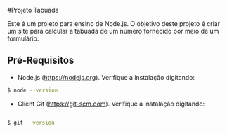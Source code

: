 #Projeto Tabuada

Este é um projeto para ensino de Node.js. O objetivo
deste projeto é criar um site para calcular a tabuada de um número fornecido por meio de um formulário.

## Pré-Requisitos

* Node.js (https://nodejs.org). Verifique a instalação
digitando:
```bash
$ node --version
```

* Client Git (https://git-scm.com). Verifique a instalação digitando:
```bash

$ git --version
```